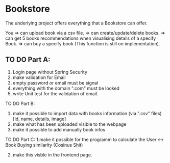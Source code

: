 # Bookstore
The underlying project offers everything that a Bookstore can offer.

You
=> can upload book via a csv file.
=> can create/update/delete books.
=> can get 5 books recommendations when visualising details of a specify Book.
=> can buy a specify book (This function is still on implementation).

## TO DO Part A:

1. Login page without Spring Security
2. make validation for Email
3. empty password or email must be signal
4. everything with the domain ".com" must be looked
6. write Unit test for the validation of email.

TO DO Part B:

1. make it possible to import data with books information (via ".csv" files) [id, name, details, image]
2. make what has been uploaded visible to the webpage
3. make it possible to add manually book infos

TO DO Part C:
1.make it possible for the programm to calculate the User <-> Book Buying similarity (Cosinus Shit)

2. make this visble in the frontend page.
